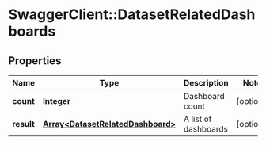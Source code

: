# SwaggerClient::DatasetRelatedDashboards

## Properties
Name | Type | Description | Notes
------------ | ------------- | ------------- | -------------
**count** | **Integer** | Dashboard count | [optional] 
**result** | [**Array&lt;DatasetRelatedDashboard&gt;**](DatasetRelatedDashboard.md) | A list of dashboards | [optional] 

